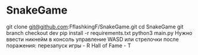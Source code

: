 # SnakeGame

git clone git@github.com:FflashkingF/SnakeGame.git
cd SnakeGame
git branch checkout dev
pip install -r requirements.txt
python3 main.py 
Нужно ввести никнейм в консоль
управление WASD или стрелочки
после поражения:
  перезапуск игры - R
  Hall of Fame - T